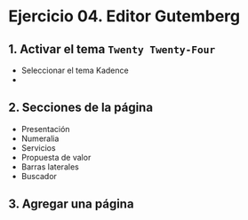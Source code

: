 # Ejercicio 04. Editor Gutemberg

## 1. Activar el tema `Twenty Twenty-Four`
- Seleccionar el tema Kadence
- 
## 2. Secciones de la página
- Presentación
- Numeralia
- Servicios
- Propuesta de valor
- Barras laterales
- Buscador

## 3. Agregar una página 


<!--stackedit_data:
eyJoaXN0b3J5IjpbLTY2ODUyNTAzMyw3MzE3NjI1NDQsNjk4MD
M0NjIyLC00MDIxOTg0MjcsMTU5MTE3MDI3OCwtMjA4ODc4Mzc3
MSwxOTQ2MTY4MjMzLDUwMTA2Mjk0XX0=
-->